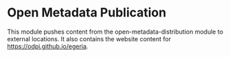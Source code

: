 <!-- SPDX-License-Identifier: Apache-2.0 -->
  
# Open Metadata Publication

This module pushes content from the open-metadata-distribution module to
external locations.  It also contains the website content for 
https://odpi.github.io/egeria.